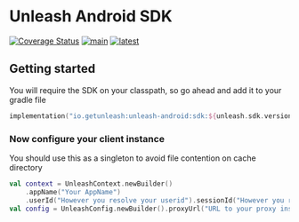 # Unleash Android SDK
[![Coverage Status](https://coveralls.io/repos/github/Unleash/unleash-android-sdk/badge.svg?branch=main)](https://coveralls.io/github/Unleash/unleash-android-sdk?branch=main)
[![main](https://github.com/Unleash/unleash-android-sdk/actions/workflows/test.yml/badge.svg)](https://github.com/Unleash/unleash-android-sdk/actions/workflows/test.yml)
[![latest](https://badgen.net/maven/v/maven-central/io.getunleash/unleash-android-sdk)](https://search.maven.org/search?q=g:io.getunleash%20AND%20a:unleash-android-sdk)

## Getting started

You will require the SDK on your classpath, so go ahead and add it to your gradle file

```kotlin
implementation("io.getunleash:unleash-android:sdk:${unleash.sdk.version}")
```

### Now configure your client instance

You should use this as a singleton to avoid file contention on cache directory

```kotlin
val context = UnleashContext.newBuilder()
    .appName("Your AppName")
    .userId("However you resolve your userid").sessionId("However you resolve your session id")
val config = UnleashConfig.newBuilder().proxyUrl("URL to your proxy installation").clientSecret("yourProxyApiKey").unleashContext()
```
